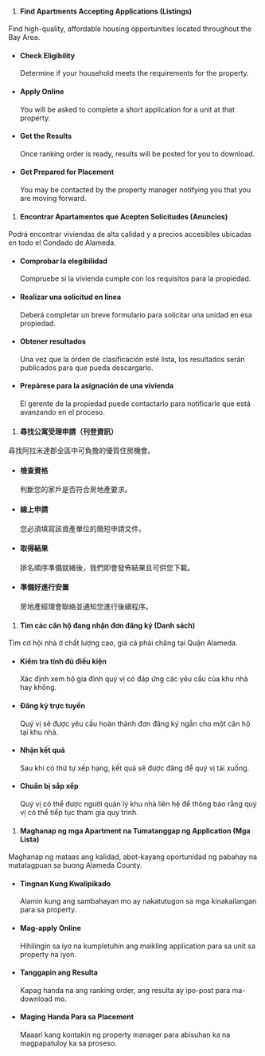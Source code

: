 <RenderIf language="default">

1. #### Find Apartments Accepting Applications (Listings)

  Find high-quality, affordable housing opportunities located throughout the Bay Area.

* #### Check Eligibility

  Determine if your household meets the requirements for the property.

* #### Apply Online

  You will be asked to complete a short application for a unit at that property.

* #### Get the Results

  Once ranking order is ready, results will be posted for you to download.

* #### Get Prepared for Placement

  You may be contacted by the property manager notifying you that you are moving forward.

</RenderIf>

<RenderIf language="es">

1. #### Encontrar Apartamentos que Acepten Solicitudes (Anuncios)

  Podrá encontrar viviendas de alta calidad y a precios accesibles ubicadas en todo el Condado de Alameda.

* #### Comprobar la elegibilidad

  Compruebe si la vivienda cumple con los requisitos para la propiedad.

* #### Realizar una solicitud en línea

  Deberá completar un breve formulario para solicitar una unidad en esa propiedad.

* #### Obtener resultados

  Una vez que la orden de clasificación esté lista, los resultados serán publicados para que pueda descargarlo.

* #### Prepárese para la asignación de una vivienda

  El gerente de la propiedad puede contactarlo para notificarle que está avanzando en el proceso.

</RenderIf>

<RenderIf language="zh">

1. #### 尋找公寓受理申請（刊登資訊）

  尋找阿拉米達郡全區中可負擔的優質住房機會。

* #### 檢查資格

  判斷您的家戶是否符合房地產要求。

* #### 線上申請

  您必須填寫該資產單位的簡短申請文件。

* #### 取得結果

  排名順序準備就緒後，我們即會發佈結果且可供您下載。

* #### 準備好進行安置

  房地產經理會聯絡並通知您進行後續程序。

</RenderIf>

<RenderIf language="vi">

1. #### Tìm các căn hộ đang nhận đơn đăng ký (Danh sách)

  Tìm cơ hội nhà ở chất lượng cao, giá cả phải chăng tại Quận Alameda.

* #### Kiểm tra tính đủ điều kiện

  Xác định xem hộ gia đình quý vị có đáp ứng các yêu cầu của khu nhà hay không.

* #### Đăng ký trực tuyến

  Quý vị sẽ được yêu cầu hoàn thành đơn đăng ký ngắn cho một căn hộ tại khu nhà.

* #### Nhận kết quả

  Sau khi có thứ tự xếp hạng, kết quả sẽ được đăng để quý vị tải xuống.

* #### Chuẩn bị sắp xếp

  Quý vị có thể được người quản lý khu nhà liên hệ để thông báo rằng quý vị có thể tiếp tục tham gia quy trình.

</RenderIf>

<RenderIf language="tl">

1. #### Maghanap ng mga Apartment na Tumatanggap ng Application (Mga Lista)

  Maghanap ng mataas ang kalidad, abot-kayang oportunidad ng pabahay na matatagpuan sa buong Alameda County.

* #### Tingnan Kung Kwalipikado

  Alamin kung ang sambahayan mo ay nakatutugon sa mga kinakailangan para sa property.

* #### Mag-apply Online

  Hihilingin sa iyo na kumpletuhin ang maikling application para sa unit sa property na iyon.

* #### Tanggapin ang Resulta

  Kapag handa na ang ranking order, ang resulta ay ipo-post para ma-download mo.

* #### Maging Handa Para sa Placement

  Maaari kang kontakin ng property manager para abisuhan ka na magpapatuloy ka sa proseso.

</RenderIf>
